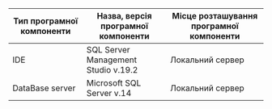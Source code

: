 | Тип програмної компоненти | Назва, версія програмної компоненти | Місце розташування програмної компоненти |
| ------------------------- | ----------------------------------- | ---------------------------------------- |
| IDE 						| SQL Server Management Studio v.19.2 | Локальний сервер 						 |
| DataBase server			| Microsoft SQL Server v.14 		  | Локальний сервер						 |